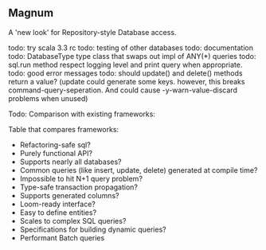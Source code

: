 ## Magnum

A 'new look' for Repository-style Database access.


todo: try scala 3.3 rc
todo: testing of other databases
todo: documentation
todo: DatabaseType type class that swaps out impl of ANY(*) queries
todo: sql.run method respect logging level and print query when appropriate.
todo: good error messages
todo: should update() and delete() methods return a value? (update could generate some keys.
  however, this breaks command-query-seperation.
  And could cause -y-warn-value-discard problems when unused)

Todo: Comparison with existing frameworks:

Table that compares frameworks:
* Refactoring-safe sql?
* Purely functional API?
* Supports nearly all databases?
* Common queries (like insert, update, delete) generated at compile time?
* Impossible to hit N+1 query problem?
* Type-safe transaction propagation?
* Supports generated columns?
* Loom-ready interface?
* Easy to define entities?
* Scales to complex SQL queries?
* Specifications for building dynamic queries?
* Performant Batch queries
